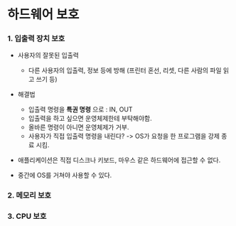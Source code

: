 # 하드웨어 보호

### 1. 입출력 장치 보호
- 사용자의 잘못된 입출력
  * 다른 사용자의 입출력, 정보 등에 방해 (프린터 혼선, 리셋, 다른 사람의 파일 읽고 쓰기 등)

- 해결법
  * 입출력 명령을 **특권 명령** 으로 : IN, OUT
  * 입출력을 하고 싶으면 운영체제한테 부탁해야함.
  * 올바른 명령이 아니면 운영체제가 거부.
  * 사용자가 직접 입출력 명령을 내린다? -> OS가 요청을 한 프로그램을 강제 종료 시킴.
  
- 애플리케이션은 직접 디스크나 키보드, 마우스 같은 하드웨어에 접근할 수 없다.
- 중간에 OS를 거쳐야 사용할 수 있다.

### 2. 메모리 보호

### 3. CPU 보호
